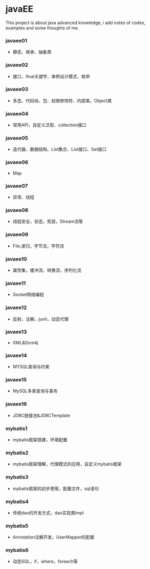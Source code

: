 # javaEE
This project is about java advanced knowledge, i add notes of codes, examples and some thoughts of me.

### javaee01
- 静态、继承、抽象类

### javaee02
- 接口、final关键字、单例设计模式、枚举

### javaee03
- 多态、代码块、包、权限修饰符、内部类，Object类

### javaee04
- 常用API，自定义泛型、collection接口

### javaee05
- 迭代器、数据结构、List集合、List接口、Set接口

### javaee06
- Map

### javaee07
- 异常、线程

### javaee08
- 线程安全，状态，死锁，Stream流等

### javaee09
- File,递归，字节流，字符流

### javaee10
- 属性集，缓冲流、转换流、序列化流

### javaee11
- Socket网络编程

### javaee12
- 反射，注解，junit，动态代理

### javaee13
- XML&Dom4j

### javaee14
- MYSQL查询与约束

### javaee15
- MySQL多表查询与事务

### javaee16
- JDBC链接池&JDBCTemplate

### mybatis1
- mybatis框架搭建，环境配置

### mybatis2
- mybatis框架理解，代理模式的应用，自定义mybatis框架

### mybatis3
- mybatis框架的初步使用，配置文件，sql语句

### mybatis4
- 传统dao的开发方式，dao实现类Impl

### mybatis5
- Annotation注解开发，UserMapper的配置

### mybatis6
- 动态SQL，if，where，foreach等